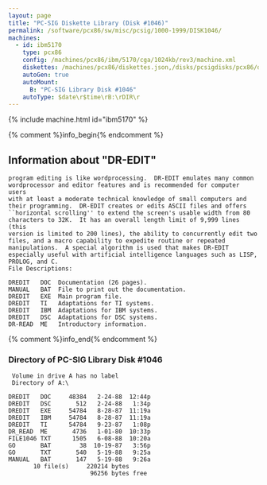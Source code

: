 ```yaml
---
layout: page
title: "PC-SIG Diskette Library (Disk #1046)"
permalink: /software/pcx86/sw/misc/pcsig/1000-1999/DISK1046/
machines:
  - id: ibm5170
    type: pcx86
    config: /machines/pcx86/ibm/5170/cga/1024kb/rev3/machine.xml
    diskettes: /machines/pcx86/diskettes.json,/disks/pcsigdisks/pcx86/diskettes.json
    autoGen: true
    autoMount:
      B: "PC-SIG Library Disk #1046"
    autoType: $date\r$time\rB:\rDIR\r
---
```


{% include machine.html id="ibm5170" %}

{% comment %}info_begin{% endcomment %}

## Information about "DR-EDIT"

    program editing is like wordprocessing.  DR-EDIT emulates many common
    wordprocessor and editor features and is recommended for computer users
    with at least a moderate technical knowledge of small computers and
    their programming.  DR-EDIT creates or edits ASCII files and offers
    ``horizontal scrolling'' to extend the screen's usable width from 80
    characters to 32K.  It has an overall length limit of 9,999 lines (this
    version is limited to 200 lines), the ability to concurrently edit two
    files, and a macro capability to expedite routine or repeated
    manipulations.  A special algorithm is used that makes DR-EDIT
    especially useful with artificial intelligence languages such as LISP,
    PROLOG, and C.
    File Descriptions:
    
    DREDIT   DOC  Documentation (26 pages).
    MANUAL   BAT  File to print out the documentation.
    DREDIT   EXE  Main program file.
    DREDIT   TI   Adaptations for TI systems.
    DREDIT   IBM  Adaptations for IBM systems.
    DREDIT   DSC  Adaptations for DSC systems.
    DR-READ  ME   Introductory information.
{% comment %}info_end{% endcomment %}


### Directory of PC-SIG Library Disk #1046

     Volume in drive A has no label
     Directory of A:\

    DREDIT   DOC     48384   2-24-88  12:44p
    DREDIT   DSC       512   2-24-88   1:34p
    DREDIT   EXE     54784   8-28-87  11:19a
    DREDIT   IBM     54784   8-28-87  11:19a
    DREDIT   TI      54784   9-23-87   1:08p
    DR_READ  ME       4736   1-01-80  10:33p
    FILE1046 TXT      1505   6-08-88  10:20a
    GO       BAT        38  10-19-87   3:56p
    GO       TXT       540   5-19-88   9:25a
    MANUAL   BAT       147   5-19-88   9:26a
           10 file(s)     220214 bytes
                           96256 bytes free
